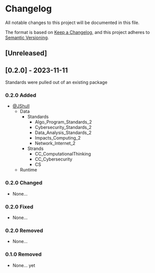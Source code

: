 # Changelog

All notable changes to this project will be documented in this file.

The format is based on [Keep a Changelog](https://keepachangelog.com/en/1.0.0/),
and this project adheres to [Semantic Versioning](https://semver.org/spec/v2.0.0.html).

## [Unreleased]

## [0.2.0] - 2023-11-11

Standards were pulled out of an existing package

### 0.2.0 Added

- [@JShull](https://github.com/jshull)
  - Data
    - Standards
      - Algo_Program_Standards_2
      - Cybersecurity_Standards_2
      - Data_Analysis_Standards_2
      - Impacts_Computing_2
      - Network_Internet_2
    - Strands
      - CC_ComputationalThinking
      - CC_Cybersecurity
      - CS
  - Runtime

### 0.2.0 Changed

- None...

### 0.2.0 Fixed

- None...

### 0.2.0 Removed

- None...

### 0.1.0 Removed

- None... yet
